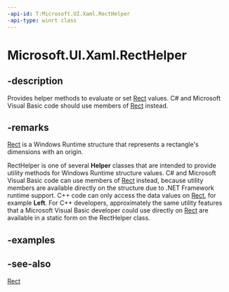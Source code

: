 ```yaml
---
-api-id: T:Microsoft.UI.Xaml.RectHelper
-api-type: winrt class
---
```


<!-- Class syntax.
public class RectHelper : Windows.UI.Xaml.IRectHelper
-->

# Microsoft.UI.Xaml.RectHelper

## -description

Provides helper methods to evaluate or set [Rect](/uwp/api/windows.foundation.rect) values. C# and Microsoft Visual Basic code should use members of [Rect](/uwp/api/windows.foundation.rect) instead.

## -remarks

 [Rect](/uwp/api/windows.foundation.rect) is a Windows Runtime structure that represents a rectangle's dimensions with an origin.

RectHelper is one of several **Helper** classes that are intended to provide utility methods for Windows Runtime structure values. C# and Microsoft Visual Basic code can use members of [Rect](/uwp/api/windows.foundation.rect) instead, because utility members are available directly on the structure due to .NET Framework runtime support. C++ code can only access the data values on [Rect](/uwp/api/windows.foundation.rect), for example **Left**. For C++ developers, approximately the same utility features that a Microsoft Visual Basic developer could use directly on [Rect](/uwp/api/windows.foundation.rect) are available in a static form on the RectHelper class.

## -examples

## -see-also

[Rect](/uwp/api/windows.foundation.rect)
